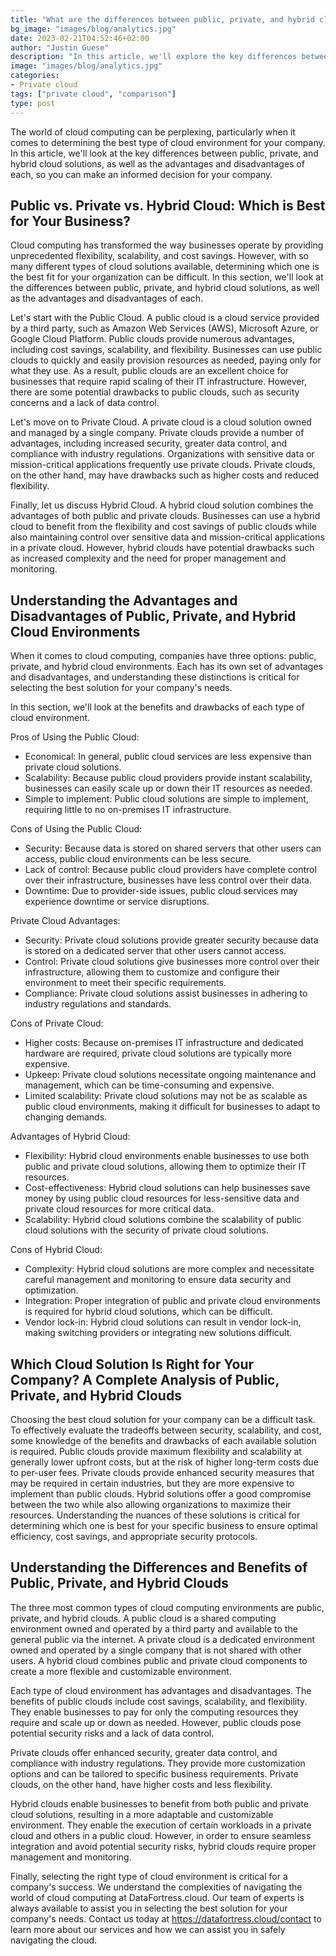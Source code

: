 ```yaml
---
title: "What are the differences between public, private, and hybrid cloud solutions"
bg_image: "images/blog/analytics.jpg"
date: 2023-02-21T04:52:46+02:00
author: "Justin Guese"
description: "In this article, we'll explore the key differences between public, private, and hybrid cloud solutions and discuss the benefits and drawbacks of each, so you can make an informed decision for your business.."
image: "images/blog/analytics.jpg"
categories:
- Private cloud
tags: ["private cloud", "comparison"]
type: post
---
```



The world of cloud computing can be perplexing, particularly when it comes to determining the best type of cloud environment for your company. In this article, we'll look at the key differences between public, private, and hybrid cloud solutions, as well as the advantages and disadvantages of each, so you can make an informed decision for your company.

## Public vs. Private vs. Hybrid Cloud: Which is Best for Your Business?

Cloud computing has transformed the way businesses operate by providing unprecedented flexibility, scalability, and cost savings. However, with so many different types of cloud solutions available, determining which one is the best fit for your organization can be difficult. In this section, we'll look at the differences between public, private, and hybrid cloud solutions, as well as the advantages and disadvantages of each.

Let's start with the Public Cloud. A public cloud is a cloud service provided by a third party, such as Amazon Web Services (AWS), Microsoft Azure, or Google Cloud Platform. Public clouds provide numerous advantages, including cost savings, scalability, and flexibility. Businesses can use public clouds to quickly and easily provision resources as needed, paying only for what they use. As a result, public clouds are an excellent choice for businesses that require rapid scaling of their IT infrastructure. However, there are some potential drawbacks to public clouds, such as security concerns and a lack of data control.

Let's move on to Private Cloud. A private cloud is a cloud solution owned and managed by a single company. Private clouds provide a number of advantages, including increased security, greater data control, and compliance with industry regulations. Organizations with sensitive data or mission-critical applications frequently use private clouds. Private clouds, on the other hand, may have drawbacks such as higher costs and reduced flexibility.

Finally, let us discuss Hybrid Cloud. A hybrid cloud solution combines the advantages of both public and private clouds. Businesses can use a hybrid cloud to benefit from the flexibility and cost savings of public clouds while also maintaining control over sensitive data and mission-critical applications in a private cloud. However, hybrid clouds have potential drawbacks such as increased complexity and the need for proper management and monitoring.

## Understanding the Advantages and Disadvantages of Public, Private, and Hybrid Cloud Environments

When it comes to cloud computing, companies have three options: public, private, and hybrid cloud environments. Each has its own set of advantages and disadvantages, and understanding these distinctions is critical for selecting the best solution for your company's needs.

In this section, we'll look at the benefits and drawbacks of each type of cloud environment.

Pros of Using the Public Cloud:

- Economical: In general, public cloud services are less expensive than private cloud solutions.
- Scalability: Because public cloud providers provide instant scalability, businesses can easily scale up or down their IT resources as needed.
- Simple to implement: Public cloud solutions are simple to implement, requiring little to no on-premises IT infrastructure.

Cons of Using the Public Cloud:

- Security: Because data is stored on shared servers that other users can access, public cloud environments can be less secure.
- Lack of control: Because public cloud providers have complete control over their infrastructure, businesses have less control over their data.
- Downtime: Due to provider-side issues, public cloud services may experience downtime or service disruptions.

Private Cloud Advantages:

- Security: Private cloud solutions provide greater security because data is stored on a dedicated server that other users cannot access.
- Control: Private cloud solutions give businesses more control over their infrastructure, allowing them to customize and configure their environment to meet their specific requirements.
- Compliance: Private cloud solutions assist businesses in adhering to industry regulations and standards.

Cons of Private Cloud:

- Higher costs: Because on-premises IT infrastructure and dedicated hardware are required, private cloud solutions are typically more expensive.
- Upkeep: Private cloud solutions necessitate ongoing maintenance and management, which can be time-consuming and expensive.
- Limited scalability: Private cloud solutions may not be as scalable as public cloud environments, making it difficult for businesses to adapt to changing demands.

Advantages of Hybrid Cloud:

- Flexibility: Hybrid cloud environments enable businesses to use both public and private cloud solutions, allowing them to optimize their IT resources.
- Cost-effectiveness: Hybrid cloud solutions can help businesses save money by using public cloud resources for less-sensitive data and private cloud resources for more critical data.
- Scalability: Hybrid cloud solutions combine the scalability of public cloud solutions with the security of private cloud solutions.

Cons of Hybrid Cloud:

- Complexity: Hybrid cloud solutions are more complex and necessitate careful management and monitoring to ensure data security and optimization.
- Integration: Proper integration of public and private cloud environments is required for hybrid cloud solutions, which can be difficult.
- Vendor lock-in: Hybrid cloud solutions can result in vendor lock-in, making switching providers or integrating new solutions difficult.

## Which Cloud Solution Is Right for Your Company? A Complete Analysis of Public, Private, and Hybrid Clouds

Choosing the best cloud solution for your company can be a difficult task. To effectively evaluate the tradeoffs between security, scalability, and cost, some knowledge of the benefits and drawbacks of each available solution is required. Public clouds provide maximum flexibility and scalability at generally lower upfront costs, but at the risk of higher long-term costs due to per-user fees. Private clouds provide enhanced security measures that may be required in certain industries, but they are more expensive to implement than public clouds. Hybrid solutions offer a good compromise between the two while also allowing organizations to maximize their resources. Understanding the nuances of these solutions is critical for determining which one is best for your specific business to ensure optimal efficiency, cost savings, and appropriate security protocols.

## Understanding the Differences and Benefits of Public, Private, and Hybrid Clouds

The three most common types of cloud computing environments are public, private, and hybrid clouds. A public cloud is a shared computing environment owned and operated by a third party and available to the general public via the internet. A private cloud is a dedicated environment owned and operated by a single company that is not shared with other users. A hybrid cloud combines public and private cloud components to create a more flexible and customizable environment.

Each type of cloud environment has advantages and disadvantages. The benefits of public clouds include cost savings, scalability, and flexibility. They enable businesses to pay for only the computing resources they require and scale up or down as needed. However, public clouds pose potential security risks and a lack of data control.

Private clouds offer enhanced security, greater data control, and compliance with industry regulations. They provide more customization options and can be tailored to specific business requirements. Private clouds, on the other hand, have higher costs and less flexibility.

Hybrid clouds enable businesses to benefit from both public and private cloud solutions, resulting in a more adaptable and customizable environment. They enable the execution of certain workloads in a private cloud and others in a public cloud. However, in order to ensure seamless integration and avoid potential security risks, hybrid clouds require proper management and monitoring.

Finally, selecting the right type of cloud environment is critical for a company's success. We understand the complexities of navigating the world of cloud computing at DataFortress.cloud. Our team of experts is always available to assist you in selecting the best solution for your company's needs. Contact us today at https://datafortress.cloud/contact to learn more about our services and how we can assist you in safely navigating the cloud.



